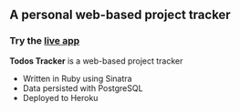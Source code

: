 ## A personal web-based project tracker

### Try the [live app](https://lschool-sinatra-todos.herokuapp.com/)

**Todos Tracker** is a web-based project tracker
- Written in Ruby using Sinatra
- Data persisted with PostgreSQL
- Deployed to Heroku
